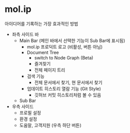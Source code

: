 # mol.ip
아이디어를 기록하는 가장 효과적인 방법

- 좌측 사이드 바
    - Main Bar (메인 바에서 선택한 기능이 Sub Bar에 표시됨)
        - mol.ip 프로덕트 로고 (비활성, 버튼 아님)
        - Document Tree
            - switch to Node Graph (Beta)
            - 즐겨찾기
            - 전체 페이지 트리
        - 검색 기능
            - 전체 문서에서 찾기, 현 문서에서 찾기
        - 업데이트 히스토리 열람 기능 (Git Style)
            - 깃허브 커밋 히스토리처럼 볼 수 있음
    - Sub Bar
- 우측 사이드
    - 프로필 설정
    - 환경 설정
    - 도움말, 고객지원 (우측 하단 버튼)